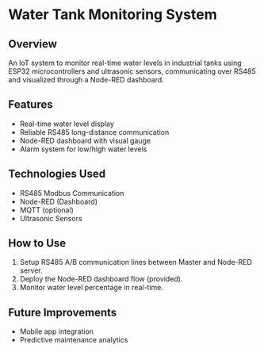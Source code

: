 # Water Tank Monitoring System

## Overview
An IoT system to monitor real-time water levels in industrial tanks using ESP32 microcontrollers and ultrasonic sensors, communicating over RS485 and visualized through a Node-RED dashboard.

## Features
- Real-time water level display
- Reliable RS485 long-distance communication
- Node-RED dashboard with visual gauge
- Alarm system for low/high water levels

## Technologies Used
- RS485 Modbus Communication
- Node-RED (Dashboard)
- MQTT (optional)
- Ultrasonic Sensors

## How to Use
1. Setup RS485 A/B communication lines between Master and Node-RED server.
2. Deploy the Node-RED dashboard flow (provided).
3. Monitor water level percentage in real-time.

## Future Improvements
- Mobile app integration
- Predictive maintenance analytics
